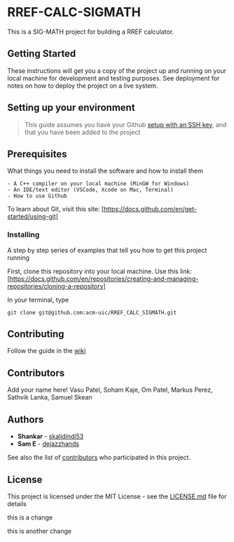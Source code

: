 # RREF-CALC-SIGMATH

This is a SIG-MATH project for building a RREF calculator.

## Getting Started

These instructions will get you a copy of the project up and running on your local machine for development and testing purposes. See deployment for notes on how to deploy the project on a live system.



## Setting up your environment

> This guide assumes you have your Github [setup with an SSH key](https://docs.github.com/en/authentication/connecting-to-github-with-ssh/adding-a-new-ssh-key-to-your-github-account), and that you have been added to the project

## Prerequisites

What things you need to install the software and how to install them

```
- A C++ compiler on your local machine (MinGW for Windows)
- An IDE/text editor (VSCode, Xcode on Mac, Terminal)
- How to use Github
```

To learn about Git, visit this site:
[https://docs.github.com/en/get-started/using-git]

### Installing

A step by step series of examples that tell you how to get this project running

First, clone this repository into your local machine. Use this link:
[https://docs.github.com/en/repositories/creating-and-managing-repositories/cloning-a-repository]


In your terminal, type
```
git clone git@github.com:acm-uic/RREF_CALC_SIGMATH.git
```


## Contributing

Follow the guide in the [wiki](https://github.com/acm-uic/RREF_CALC_SIGMATH/wiki/Guide-to-Contribution)

## Contributors

Add your name here!
Vasu Patel,
Soham Kaje,
Om Patel,
Markus Perez,
Sathvik Lanka,
Samuel Skean


## Authors

* **Shankar** - [skalidindi53](https://github.com/skalidindi53)
* **Sam E** - [dejazzhands](https://github.com/dejazzhands)

See also the list of [contributors](https://github.com/RREF_CALC_SIGMATH/contributors) who participated in this project.

## License

This project is licensed under the MIT License - see the [LICENSE.md](LICENSE.md) file for details


this is a change

this is another change
